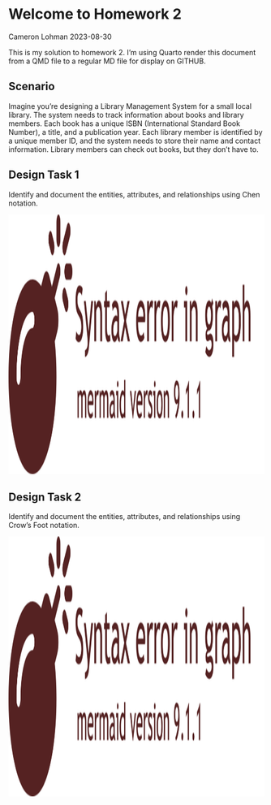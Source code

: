 # Welcome to Homework 2
Cameron Lohman
2023-08-30

This is my solution to homework 2. I’m using Quarto render this document
from a QMD file to a regular MD file for display on GITHUB.

## Scenario

Imagine you’re designing a Library Management System for a small local
library. The system needs to track information about books and library
members. Each book has a unique ISBN (International Standard Book
Number), a title, and a publication year. Each library member is
identified by a unique member ID, and the system needs to store their
name and contact information. Library members can check out books, but
they don’t have to.

## Design Task 1

Identify and document the entities, attributes, and relationships using
Chen notation.

<img src="README_files\figure-commonmark\mermaid-figure-1.png"
style="width:5.33in;height:5.33in" />

## Design Task 2

Identify and document the entities, attributes, and relationships using
Crow’s Foot notation.

<img src="README_files\figure-commonmark\mermaid-figure-2.png"
style="width:5.33in;height:5.33in" />
